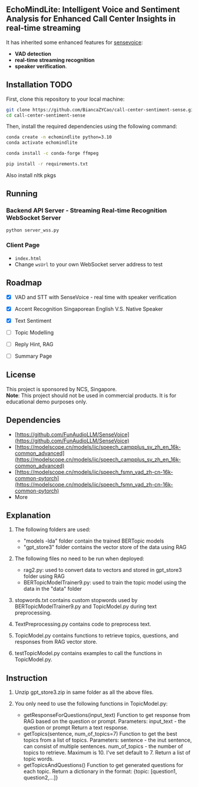 ##  EchoMindLite: Intelligent Voice and Sentiment Analysis for Enhanced Call Center Insights in real-time streaming 

It has inherited some enhanced features for [sensevoice](funaudiollm.github.io/):
- **VAD detection**
- **real-time streaming recognition**
- **speaker verification**.

## Installation TODO

First, clone this repository to your local machine:

```bash
git clone https://github.com/BiancaZYCao/call-center-sentiment-sense.git
cd call-center-sentiment-sense
```

Then, install the required dependencies using the following command: 

```bash
conda create -n echomindlite python=3.10
conda activate echomindlite

conda install -c conda-forge ffmpeg

pip install -r requirements.txt
```
Also install nltk pkgs

## Running

### Backend API Server - Streaming Real-time Recognition WebSocket Server

```bash
python server_wss.py 
```

### Client Page

- `index.html`
- Change `wsUrl` to your own WebSocket server address to test


## Roadmap

- [x]  VAD and STT with SenseVoice - real time with speaker verification
- [x]  Accent Recognition Singaporean English V.S. Native Speaker
- [x]  Text Sentiment
- [ ]  Topic Modelling 
- [ ]  Reply Hint, RAG
- [ ]  Summary Page



## License

This project is sponsored by NCS, Singapore.   
**Note**: This project should not be used in commercial products. 
It is for educational demo purposes only.


## Dependencies
- [https://github.com/FunAudioLLM/SenseVoice](https://github.com/FunAudioLLM/SenseVoice)
- [https://modelscope.cn/models/iic/speech_campplus_sv_zh_en_16k-common_advanced](https://modelscope.cn/models/iic/speech_campplus_sv_zh_en_16k-common_advanced)
- [https://modelscope.cn/models/iic/speech_fsmn_vad_zh-cn-16k-common-pytorch](https://modelscope.cn/models/iic/speech_fsmn_vad_zh-cn-16k-common-pytorch)
- More 

## Explanation

1) The following folders are used:
	- "models -lda" folder contain the trained BERTopic models
	- "gpt_store3" folder contains the vector store of the data using RAG
	
2) The following files no need to be run when deployed:
	- rag2.py: used to convert data to vectors and stored in gpt_store3 folder using RAG
	- BERTopicModelTrainer9.py: used to train the topic model using the data in the "data" folder
	
3) stopwords.txt contains custom stopwords used by BERTopicModelTrainer9.py and TopicModel.py during text preprocessing.

4) TextPreprocessing.py contains code to preprocess text.

5) TopicModel.py contains functions to retrieve topics, questions, and responses from RAG vector store.

6) testTopicModel.py contains examples to call the functions in TopicModel.py.


## Instruction

1) Unzip gpt_store3.zip in same folder as all the above files.

2) You only need to use the following functions in TopicModel.py:
	- getResponseForQuestions(input_text)
		Function to get response from RAG based on the question or prompt.
		Parameters:
			input_text - the question or prompt
		Return a text response.
	- getTopics(sentence, num_of_topics=7)
		Function to get the best topics from a list of topics.
		Parameters:
			sentence - the inut sentence, can consist of multiple sentences.
			num_of_topics - the number of topics to retrieve. Maximum is 10. I've set default to 7.
		Return a list of topic words.
	- getTopicsAndQuestions()
		Function to get generated questions for each topic.
		Return a dictionary in the format: 
		{topic: [question1, question2,...]}